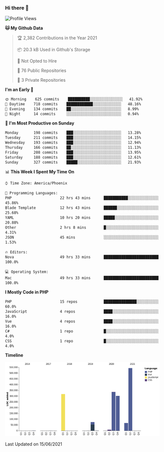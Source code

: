### Hi there 👋

<!--START_SECTION:waka-->
![Profile Views](http://img.shields.io/badge/Profile%20Views-4-blue)

**🐱 My Github Data** 

> 🏆 2,382 Contributions in the Year 2021
 > 
> 📦 20.3 kB Used in Github's Storage 
 > 
> 🚫 Not Opted to Hire
 > 
> 📜 76 Public Repositories 
 > 
> 🔑 3 Private Repositories  
 > 
**I'm an Early 🐤** 

```text
🌞 Morning    625 commits    ██████████░░░░░░░░░░░░░░░   41.92% 
🌆 Daytime    718 commits    ████████████░░░░░░░░░░░░░   48.16% 
🌃 Evening    134 commits    ██░░░░░░░░░░░░░░░░░░░░░░░   8.99% 
🌙 Night      14 commits     ░░░░░░░░░░░░░░░░░░░░░░░░░   0.94%

```
📅 **I'm Most Productive on Sunday** 

```text
Monday       198 commits    ███░░░░░░░░░░░░░░░░░░░░░░   13.28% 
Tuesday      211 commits    ███░░░░░░░░░░░░░░░░░░░░░░   14.15% 
Wednesday    193 commits    ███░░░░░░░░░░░░░░░░░░░░░░   12.94% 
Thursday     166 commits    ██░░░░░░░░░░░░░░░░░░░░░░░   11.13% 
Friday       208 commits    ███░░░░░░░░░░░░░░░░░░░░░░   13.95% 
Saturday     188 commits    ███░░░░░░░░░░░░░░░░░░░░░░   12.61% 
Sunday       327 commits    █████░░░░░░░░░░░░░░░░░░░░   21.93%

```


📊 **This Week I Spent My Time On** 

```text
⌚︎ Time Zone: America/Phoenix

💬 Programming Languages: 
PHP                      22 hrs 43 mins      ███████████░░░░░░░░░░░░░░   45.86% 
Blade Template           12 hrs 43 mins      ██████░░░░░░░░░░░░░░░░░░░   25.68% 
YAML                     10 hrs 20 mins      █████░░░░░░░░░░░░░░░░░░░░   20.88% 
Other                    2 hrs 8 mins        █░░░░░░░░░░░░░░░░░░░░░░░░   4.31% 
JSON                     45 mins             ░░░░░░░░░░░░░░░░░░░░░░░░░   1.53%

🔥 Editors: 
Nova                     49 hrs 33 mins      █████████████████████████   100.0%

💻 Operating System: 
Mac                      49 hrs 33 mins      █████████████████████████   100.0%

```

**I Mostly Code in PHP** 

```text
PHP                      15 repos            ███████████████░░░░░░░░░░   60.0% 
JavaScript               4 repos             ████░░░░░░░░░░░░░░░░░░░░░   16.0% 
Vue                      4 repos             ████░░░░░░░░░░░░░░░░░░░░░   16.0% 
C#                       1 repo              █░░░░░░░░░░░░░░░░░░░░░░░░   4.0% 
CSS                      1 repo              █░░░░░░░░░░░░░░░░░░░░░░░░   4.0%

```


**Timeline**

![Chart not found](https://raw.githubusercontent.com/mikebronner/mikebronner/master/charts/bar_graph.png) 


 Last Updated on 15/06/2021
<!--END_SECTION:waka-->

<!--
**mikebronner/mikebronner** is a ✨ _special_ ✨ repository because its `README.md` (this file) appears on your GitHub profile.

Here are some ideas to get you started:

- 🔭 I’m currently working on ...
- 🌱 I’m currently learning ...
- 👯 I’m looking to collaborate on ...
- 🤔 I’m looking for help with ...
- 💬 Ask me about ...
- 📫 How to reach me: ...
- 😄 Pronouns: ...
- ⚡ Fun fact: ...
-->
